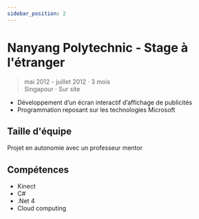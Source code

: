 ```yaml
---
sidebar_position: 2
---
```


# Nanyang Polytechnic - Stage à l'étranger

> mai 2012 - juillet 2012 · 3 mois\
> Singapour · Sur site

- Développement d’un écran interactif d’affichage de publicités
- Programmation reposant sur les technologies Microsoft

## Taille d'équipe

Projet en autonomie avec un professeur mentor

## Compétences

- Kinect
- C#
- .Net 4
- Cloud computing
